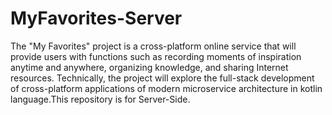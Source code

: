 # MyFavorites-Server
The "My Favorites" project is a cross-platform online service that will provide users with functions such as recording moments of inspiration anytime and anywhere, organizing knowledge, and sharing Internet resources. Technically, the project will explore the full-stack development of cross-platform applications of modern microservice architecture in kotlin language.This repository is for Server-Side.
